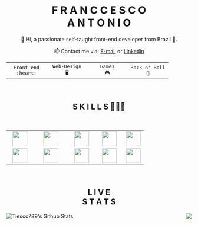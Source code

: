 
<h1 align="center">F R A N C C E S C O  <br>  A N T O N I O</h1>


<p align="center">👋 Hi, a passionate self-taught front-end developer from Brazil 🚀.</p>

<p align="center">📫 Contact me via: <a href="mailto:franccesco_@hotmail.com">E-mail</a> or <a href="https://www.linkedin.com/in/franccesco-antonio/">Linkedin</a></p>

<table align="center">
  <tbody>
    <tr>
      <td width="25%" align="center">
        <samp>Front-end <br>:heart:</samp>
      </td>
      <td width="25%" align="center">
        <samp>Web-Design <br>🖥</samp>
      </td>
      <td width="25%" align="center">
        <samp>Games <br>🎮</samp>
      </td>
      <td width="25%" align="center">
        <samp>Rock n' Roll <br>🤘</samp>
      </td>
    </tr>
  </tbody>
</table>
<br>

<h2 align="center">S K I L L S 👨🏻‍💻</h2>
<br>

<table align="center">
  <tbody>
    <tr valign="top">
      <td width="20%" align="center">
        <img height="40px" src="https://cdn.svgporn.com/logos/html-5.svg" />
      </td>
      <td width="20%" align="center">
        <img height="40px" src="https://cdn.svgporn.com/logos/css-3.svg" />
      </td>
      <td width="20%" align="center">
        <img height="40px" src="https://cdn.svgporn.com/logos/javascript.svg" />
      </td>
      <td width="20%" align="center">
        <img height="40px" src="https://cdn.svgporn.com/logos/typescript-icon.svg" />
      </td>
      <td width="20%" align="center">
        <img height="40px" src="https://cdn.svgporn.com/logos/visual-studio-code.svg" />
      </td>
    </tr>
    <tr valign="top">
    </tr>
    <tr valign="top">
      <td width="20%" align="center">
        <img height="40px" src="https://cdn.svgporn.com/logos/react.svg" />
      </td>
      <td width="25%" align="center">
        <img height="40px" src="https://cdn.svgporn.com/logos/sass.svg" />
      </td>
      <td width="20%" align="center">
        <img height="40px" src="https://cdn.svgporn.com/logos/figma.svg" />
      </td>
      <td width="20%" align="center">
        <img height="40px" src="https://cdn.svgporn.com/logos/git-icon.svg" />
      </td>
      <td width="20%" align="center">
        <img height="40px" src="https://cdn.svgporn.com/logos/webpack.svg" />
      </td>
    </tr>
  </tbody>
</table>

<br>
<h2 align="center">L I V E <br> S T A T S</h2>
<p>
  <img align="left" src="https://github-readme-stats.vercel.app/api?username=Tiesco789&show_icons=true&title_color=fff&icon_color=79ff97&text_color=efefef&bg_color=24292e" alt="Tiesco789's Github Stats" />
  <img align="right" src="https://github-readme-stats.vercel.app/api/top-langs/?username=Tiesco789&show_icons=true&hide_border=true&theme=radical">
</p>
<br>



